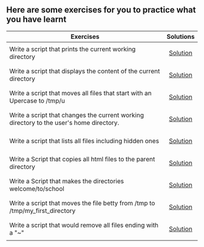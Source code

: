 ## Here are some exercises for you to practice what you have learnt
|    Exercises                                                      | Solutions |
| -------------                                                     |:-------------:|
| Write a script that prints the current working directory          | <a href="../0x00-shell_basics/0-current_working_directory"><p>Solution</p></a>     |
| Write a script that displays the content of the current directory |<a href="../0x00-shell_basics/0-current_working_directory"><p>Solution</p></a>     |
| Write a script that moves all files that start with an Upercase to /tmp/u    |<a href="../0x00-shell_basics/0-current_working_directory"><p>Solution</p></a>     |
| Write a script that changes the current working directory to the user's home directory.|<a href="../0x00-shell_basics/0-current_working_directory"><p>Solution</p></a>     |
| Write a script that lists all files including hidden ones | <a href="../0x00-shell_basics/0-current_working_directory"><p>Solution</p></a>     |
| Write a Script that copies all html files to  the parent directory |<a href="../0x00-shell_basics/0-current_working_directory"><p>Solution</p></a>     |
| Write a Script that makes the directories welcome/to/school  |<a href="../0x00-shell_basics/0-current_working_directory"><p>Solution</p></a>     |
| Write a script that moves the file betty from /tmp to /tmp/my_first_directory |<a href="../0x00-shell_basics/0-current_working_directory"><p>Solution</p></a>     |
| Write a script that would remove all files ending with a "~"|<a href="../0x00-shell_basics/0-current_working_directory"><p>Solution</p></a>     |